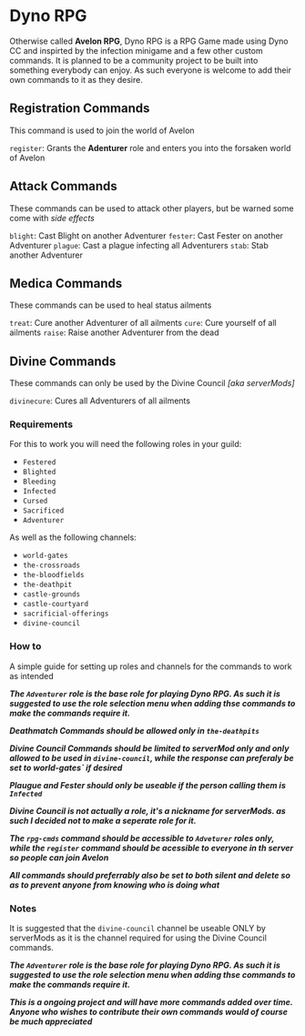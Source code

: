 # Dyno RPG
Otherwise called **Avelon RPG**, Dyno RPG is a RPG Game made using Dyno CC and inspirted by the infection minigame and a few other custom commands. It is planned to be a community project to be built into something everybody can enjoy. As such everyone is welcome to add their own commands to it as they desire.


## Registration Commands
This command is used to join the world of Avelon

`register`: Grants the **Adenturer** role and enters you into the forsaken world of Avelon

## Attack Commands
These commands can be used to attack other players, but be warned some come with *side effects*

`blight`: Cast Blight on another Adventurer
`fester`: Cast Fester on another Adventurer
`plague`: Cast a plague infecting all Adventurers
`stab`: Stab another Adventurer 

## Medica Commands
These commands can be used to heal status ailments

`treat`: Cure another Adventurer of all ailments
`cure`: Cure yourself of all ailments
`raise`: Raise another Adventurer from the dead

## Divine Commands
These commands can only be used by the Divine Council *[aka serverMods]*

`divinecure`: Cures all Adventurers of all ailments


### Requirements
For this to work you will need the following roles in your guild:

- `Festered`
- `Blighted`
- `Bleeding`
- `Infected`
- `Cursed`
- `Sacrificed`
- `Adventurer`

As well as the following channels:


- `world-gates`
- `the-crossroads`
- `the-bloodfields`
- `the-deathpit`
- `castle-grounds`
- `castle-courtyard`
- `sacrificial-offerings`
- `divine-council`


### How to
A simple guide for setting up roles and channels for the commands to work as intended

***The `Adventurer` role is the base role for playing Dyno RPG. As such it is suggested to use the role selection menu when adding thse commands to make the commands require it.***

***Deathmatch Commands should be allowed only in `the-deathpits`***

***Divine Council Commands should be limited to serverMod only and only allowed to be used in `divine-council`, while the response can preferaly be set to world-gates` if desired***

***Plaugue and Fester should only be useable if the person calling them is `Infected`***

***Divine Council is not actually a role, it's a nickname for serverMods. as such I decided not to make a seperate role for it.***

***The `rpg-cmds` command should be accessible to `Adveturer` roles only, while the `register` command should be acessible to everyone in th server so people can join Avelon***

***All commands should preferrably also be set to both silent and delete so as to prevent anyone from knowing who is doing what***


### Notes

It is suggested that the `divine-council` channel be useable ONLY by serverMods as it is the channel required for using the Divine Council commands.

***The `Adventurer` role is the base role for playing Dyno RPG. As such it is suggested to use the role selection menu when adding thse commands to make the commands require it.***


***This is a ongoing project and will have more commands added over time. Anyone who wishes to contribute their own commands would of course be much appreciated***
